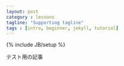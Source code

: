 ```yaml
---
layout: post
category : lessons
tagline: "Supporting tagline"
tags : [intro, beginner, jekyll, tutorial]
---
```


{% include JB/setup %}

テスト用の記事

